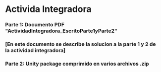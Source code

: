 # Activida Integradora
### Parte 1: Documento PDF "ActividadIntegradora_EscritoParte1yParte2"
### [En este documento se describe la solucion a la parte 1 y 2 de la actividad integradora]
### Parte 2: Unity package comprimido en varios archivos .zip

